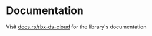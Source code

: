 # Documentation

Visit [docs.rs/rbx-ds-cloud](https://docs.rs/rbx-ds-cloud) for the library's documentation
